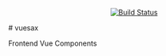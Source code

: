<p align="center">
<a href="https://lusaxweb.github.io/vuesax/#/"><img src="https://lusaxweb.github.io/vuesax/static/img/vuesax-logo-2.0ab2286.png" alt="Build Status"></a>
</p>
# vuesax

Frontend Vue Components
